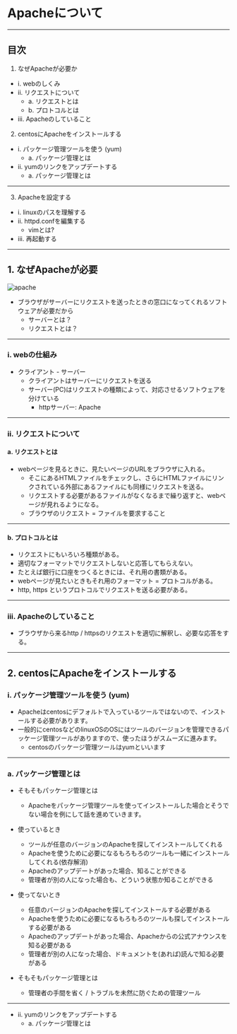 # Apacheについて

---

## 目次

1. なぜApacheが必要か
  - i. webのしくみ
  - ii. リクエストについて 
      - a. リクエストとは
      - b. プロトコルとは
  - iii. Apacheのしていること
2. centosにApacheをインストールする
  - i. パッケージ管理ツールを使う (yum)
      - a. パッケージ管理とは
  - ii. yumのリンクをアップデートする
      - a. パッケージ管理とは

---

3. Apacheを設定する
  - i. linuxのパスを理解する
  - ii. httpd.confを編集する
    - vimとは?
  - iii. 再起動する


---

## 1. なぜApacheが必要

![apache]()
- ブラウザがサーバーにリクエストを送ったときの窓口になってくれるソフトウェアが必要だから
  - サーバーとは？
  - リクエストとは？

---

### i. webの仕組み

- クライアント - サーバー
  - クライアントはサーバーにリクエストを送る
  - サーバー(PC)はリクエストの種類によって、対応させるソフトウェアを分けている
    - httpサーバー: Apache

---

### ii. リクエストについて
#### a. リクエストとは

- webページを見るときに、見たいページのURLをブラウザに入れる。
  - そこにあるHTMLファイルをチェックし、さらにHTMLファイルにリンクされている外部にあるファイルにも同様にリクエストを送る。
  - リクエストする必要があるファイルがなくなるまで繰り返すと、webページが見れるようになる。
  - ブラウザのリクエスト = ファイルを要求すること

---

#### b. プロトコルとは

- リクエストにもいろいろ種類がある。
- 適切なフォーマットでリクエストしないと応答してもらえない。
- たとえば銀行に口座をつくるときには、それ用の書類がある。
- webページが見たいときもそれ用のフォーマット = プロトコルがある。
- http, https というプロトコルでリクエストを送る必要がある。

---

### iii. Apacheのしていること

- ブラウザから来るhttp / httpsのリクエストを適切に解釈し、必要な応答をする。


---

## 2. centosにApacheをインストールする
### i. パッケージ管理ツールを使う (yum)


- Apacheはcentosにデフォルトで入っているツールではないので、インストールする必要があります。
- 一般的にcentosなどのlinuxOSのOSにはツールのバージョンを管理できるパッケージ管理ツールがありますので、使ったほうがスムーズに進みます。
  - centosのパッケージ管理ツールはyumといいます

--- 

### a. パッケージ管理とは

- そもそもパッケージ管理とは
  - Apacheをパッケージ管理ツールを使ってインストールした場合とそうでない場合を例にして話を進めていきます。

- 使っているとき
  - ツールが任意のバージョンのApacheを探してインストールしてくれる
  - Apacheを使うために必要になるもろもろのツールも一緒にインストールしてくれる(依存解消)
  - Apacheのアップデートがあった場合、知ることができる
  - 管理者が別の人になった場合も、どういう状態か知ることができる
- 使ってないとき
  - 任意のバージョンのApacheを探してインストールする必要がある
  - Apacheを使うために必要になるもろもろのツールも探してインストールする必要がある
  - Apacheのアップデートがあった場合、Apacheからの公式アナウンスを知る必要がある
  - 管理者が別の人になった場合、ドキュメントを(あれば)読んで知る必要がある


- そもそもパッケージ管理とは
  - 管理者の手間を省く / トラブルを未然に防ぐための管理ツール

---

  - ii. yumのリンクをアップデートする
    - a. パッケージ管理とは

